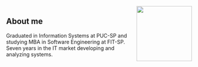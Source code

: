 <img align="right" width="150" height="150" src="https://hum-systems.com/site/templates/images/jobs/developer_m.png">

## About me

Graduated in Information Systems at PUC-SP and studying MBA in Software Engineering at FIT-SP. Seven years in the IT market developing and analyzing systems.


